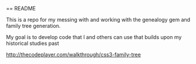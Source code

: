 == README

This is a repo for my messing with and working with the genealogy gem and family tree generation. 

My goal is to develop code that I and others can use that builds upon my historical studies past

http://thecodeplayer.com/walkthrough/css3-family-tree
